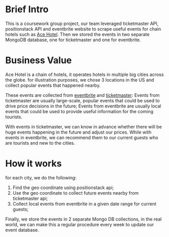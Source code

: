 # Brief Intro
This is a coursework group project, our team leveraged ticketmaster API, positionstack API and eventbrite website to scrape useful events for chain hotels such as [Ace Hotel](https://acehotel.com/). Then we stored the events in two separate MongoDB database, one for ticketmaster and one for eventbrite.

# Business Value
Ace Hotel is a chain of hotels, it operates hotels in multiple big cities across the globe. for illustration purposes, we chose 3 locations in the US and collect popular events that happened nearby.

These events are collected from [eventbrite](https://www.eventbrite.com/) and [ticketmaster](https://www.ticketmaster.com/): Events from ticketmaster are usually large-scale, popular events that could be used to drive price decisions in the future; Events from eventbrite are usually local events that could be used to provide useful information for the coming tourists.

With events in ticketmaster, we can know in advance whether there will be huge events happening in the future and adjust our prices. While with events in eventbrite, we can recommend them to our current guests who are tourists and new to the cities.

# How it works

for each city, we do the following:
1. Find the geo coordinate using positionstack api;
2. Use the geo coordinate to collect future events nearby from ticketmaster api;
3. Collect local events from eventbrite in a given date range for current guests;

Finally, we store the events in 2 separate Mongo DB collections, in the real world, we can make this a regular procedure every week to update our event database.
